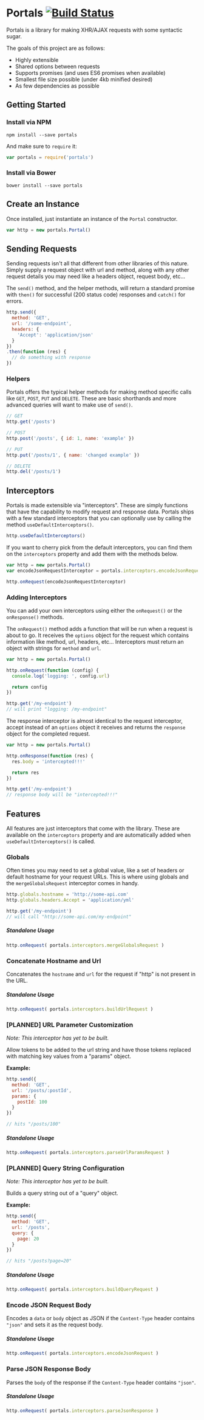 # Portals [![Build Status](https://travis-ci.org/HelpfulHuman/Portals.svg?branch=master)](https://travis-ci.org/HelpfulHuman/Portals)

Portals is a library for making XHR/AJAX requests with some syntactic sugar.

The goals of this project are as follows:

* Highly extensible
* Shared options between requests
* Supports promises (and uses ES6 promises when available)
* Smallest file size possible (under 4kb minified desired)
* As few dependencies as possible

## Getting Started

### Install via NPM

```
npm install --save portals
```

And make sure to `require` it:

```javascript
var portals = require('portals')
```

### Install via Bower

```
bower install --save portals
```

## Create an Instance

Once installed, just instantiate an instance of the `Portal` constructor.

```javascript
var http = new portals.Portal()
```

## Sending Requests

Sending requests isn't all that different from other libraries of this nature.  Simply supply a request object with url and method, along with any other request details you may need like a headers object, request body, etc...

The `send()` method, and the helper methods, will return a standard promise with `then()` for successful (200 status code) responses and `catch()` for errors.

```javascript
http.send({
  method: 'GET',
  url: '/some-endpoint',
  headers: {
    'Accept': 'application/json'
  }
})
.then(function (res) {
  // do something with response
})
```

### Helpers

Portals offers the typical helper methods for making method specific calls like `GET`, `POST`, `PUT` and `DELETE`.  These are basic shorthands and more advanced queries will want to make use of `send()`.

```javascript
// GET
http.get('/posts')

// POST
http.post('/posts', { id: 1, name: 'example' })

// PUT
http.put('/posts/1', { name: 'changed example' })

// DELETE
http.del('/posts/1')
```

## Interceptors

Portals is made extensible via "interceptors".  These are simply functions that have the capability to modify request and response data.  Portals ships with a few standard interceptors that you can optionally use by calling the method `useDefaultInterceptors()`.

```javascript
http.useDefaultInterceptors()
```

If you want to cherry pick from the default interceptors, you can find them on the `interceptors` property and add them with the methods below.

```javascript
var http = new portals.Portal()
var encodeJsonRequestInterceptor = portals.interceptors.encodeJsonRequest

http.onRequest(encodeJsonRequestInterceptor)
```

### Adding Interceptors

You can add your own interceptors using either the `onRequest()` or the `onResponse()` methods.

The `onRequest()` method adds a function that will be run when a request is about to go.  It receives the `options` object for the request which contains information like method, url, headers, etc...  Interceptors must return an object with strings for `method` and `url`.

```javascript
var http = new portals.Portal()

http.onRequest(function (config) {
  console.log('logging: ', config.url)

  return config
})

http.get('/my-endpoint')
// will print "logging: /my-endpoint"
```

The response interceptor is almost identical to the request interceptor, accept instead of an `options` object it receives and returns the `response` object for the completed request.

```javascript
var http = new portals.Portal()

http.onResponse(function (res) {
  res.body = 'intercepted!!!'

  return res
})

http.get('/my-endpoint')
// response body will be "intercepted!!!"
```

## Features

All features are just interceptors that come with the library.  These are available on the `interceptors` property and are automatically added when `useDefaultInterceptors()` is called.

### Globals

Often times you may need to set a global value, like a set of headers or default hostname for your request URLs.  This is where using globals and the `mergeGlobalsRequest` interceptor comes in handy.

```javascript
http.globals.hostname = 'http://some-api.com'
http.globals.headers.Accept = 'application/yml'

http.get('/my-endpoint')
// will call "http://some-api.com/my-endpoint"
```

##### Standalone Usage

```javascript
http.onRequest( portals.interceptors.mergeGlobalsRequest )
```

### Concatenate Hostname and Url

Concatenates the `hostname` and `url` for the request if "http" is not present in the URL.  

##### Standalone Usage

```javascript
http.onRequest( portals.interceptors.buildUrlRequest )
```

### [PLANNED] URL Parameter Customization

_Note: This interceptor has yet to be built._

Allow tokens to be added to the url string and have those tokens replaced with matching key values from a "params" object.

**Example:**

```javascript
http.send({
  method: 'GET',
  url: '/posts/:postId',
  params: {
    postId: 100
  }
})

// hits "/posts/100"
```

##### Standalone Usage

```javascript
http.onRequest( portals.interceptors.parseUrlParamsRequest )
```

### [PLANNED] Query String Configuration

_Note: This interceptor has yet to be built._

Builds a query string out of a "query" object.

**Example:**

```javascript
http.send({
  method: 'GET',
  url: '/posts',
  query: {
    page: 20
  }
})

// hits "/posts?page=20"
```

##### Standalone Usage

```javascript
http.onRequest( portals.interceptors.buildQueryRequest )
```

### Encode JSON Request Body

Encodes a `data` or `body` object as JSON if the `Content-Type` header contains `"json"` and sets it as the request body.

##### Standalone Usage

```javascript
http.onRequest( portals.interceptors.encodeJsonRequest )
```

### Parse JSON Response Body

Parses the `body` of the response if the `Content-Type` header contains `"json"`.

##### Standalone Usage

```javascript
http.onRequest( portals.interceptors.parseJsonResponse )
```
